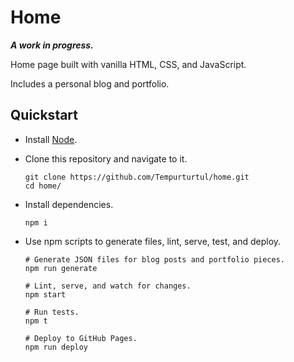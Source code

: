 # Home

***A work in progress.***

Home page built with vanilla HTML, CSS, and JavaScript.

Includes a personal blog and portfolio.

## Quickstart

- Install [Node](https://nodejs.org/en/).
- Clone this repository and navigate to it.

  ```
  git clone https://github.com/Tempurturtul/home.git
  cd home/
  ```

- Install dependencies.

  ```
  npm i
  ```

- Use npm scripts to generate files, lint, serve, test, and deploy.

  ```
  # Generate JSON files for blog posts and portfolio pieces.
  npm run generate

  # Lint, serve, and watch for changes.
  npm start

  # Run tests.
  npm t

  # Deploy to GitHub Pages.
  npm run deploy
  ```
